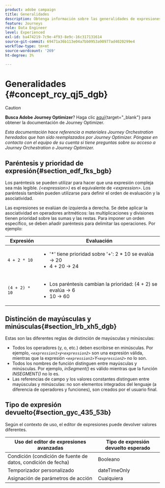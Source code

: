 ```yaml
---
product: adobe campaign
title: Generalidades
description: Obtenga información sobre las generalidades de expresiones avanzadas
feature: Journeys
role: Data Engineer
level: Experienced
exl-id: ba474219-7c9e-4f93-8e9c-16c317131614
source-git-commit: 69471a36b113e04a7bb0953a90977ad4020299e4
workflow-type: tm+mt
source-wordcount: '269'
ht-degree: 3%

---
```


# Generalidades {#concept_rcy_qj5_dgb}


>[!CAUTION]
>
>**Busca Adobe Journey Optimizer**? Haga clic [aquí](https://experienceleague.adobe.com/es/docs/journey-optimizer/using/ajo-home){target="_blank"} para obtener la documentación de Journey Optimizer.
>
>
>_Esta documentación hace referencia a materiales Journey Orchestration heredados que han sido reemplazados por Journey Optimizer. Póngase en contacto con el equipo de su cuenta si tiene preguntas sobre su acceso a Journey Orchestration o Journey Optimizer._


## Paréntesis y prioridad de expresión{#section_edf_fks_bgb}

Los paréntesis se pueden utilizar para hacer que una expresión compleja sea más legible. _(&lt;expression>)_ es el equivalente de _&lt;expression>_. Los paréntesis también pueden utilizarse para definir el orden de evaluación y la asociatividad.

Las expresiones se evalúan de izquierda a derecha. Se debe aplicar la asociatividad en operadores aritméticos: las multiplicaciones y divisiones tienen prioridad sobre las sumas y las restas. Para imponer un orden específico, se deben añadir paréntesis para delimitar las operaciones. Por ejemplo:

<!--```5 + 2 * 10 = 25, and (5 + 2) * 10 = 70```-->

| Expresión | Evaluación |
|--- |--- |
| `4 + 2 * 10` | <ul><li>&#39;*&#39; tiene prioridad sobre &#39;+&#39;: 2 * 10 se evalúa → 20</li><li>4 + 20 → 24</li></ul> |
| `(4 + 2) * 10` | <ul><li>Los paréntesis cambian la prioridad: (4 + 2) se evalúa → 6</li><li> 10 → 60</li></ul> |

## Distinción de mayúsculas y minúsculas{#section_lrb_xh5_dgb}

Estas son las diferentes reglas de distinción de mayúsculas y minúsculas:

* Todos los operadores (y, o, etc.) deben escribirse en minúsculas. Por ejemplo, _`<expression1>`y`<expression2>`_ son una expresión válida, mientras que la expresión _`<expression1>`Y`<expression2>`_ no lo son.
* Todos los nombres de función distinguen entre mayúsculas y minúsculas. Por ejemplo, _inSegment()_ es válido mientras que la función _INSEGMENT()_ no lo es.
* Las referencias de campo y los valores constantes distinguen entre mayúsculas y minúsculas: no son elementos integrados del lenguaje (a diferencia de operadores y funciones), son creados por el usuario final.

## Tipo de expresión devuelto{#section_gyc_435_53b}

Según el contexto de uso, el editor de expresiones puede devolver valores diferentes.

| Uso del editor de expresiones avanzadas | Tipo de expresión devuelto esperado |
|--- |--- |
| Condición (condición de fuente de datos, condición de fecha) | Booleano |
| Temporizador personalizado | dateTimeOnly |
| Asignación de parámetros de acción | Cualquiera |
